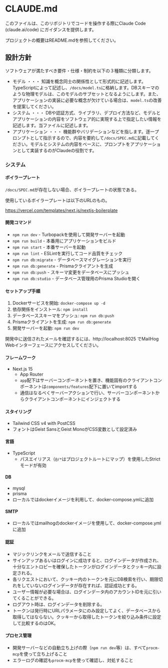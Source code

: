 # CLAUDE.md

このファイルは、このリポジトリでコードを操作する際にClaude Code (claude.ai/code) にガイダンスを提供します。

プロジェクトの概要はREADME.mdを参照してください。

## 設計方針

ソフトウェアが満たすべき要件・仕様・制約を以下の３種類に分類します。

- モデル ・・・ 知識を概念同士の関係性として形式的に記述します。TypeScriptによって記述し、`/docs/model.ts`に格納します。DBスキーマのような物理モデルは、このモデルのサブセットとなるようにします。また、アプリケーションの実装に必要な概念が欠けている場合は、`model.ts`の改善を提案してください。
- システム ・・・ DBや認証方式、ライブラリ、デプロイ方法など、モデルとアプリケーションの内容をソフトウェア的に実現する上で指定したい情報を記述します。当ファイルに記述します。
- アプリケーション ・・・ 機能群やバリデーションなどを指します。逐一プロンプトとして指示するので、内容を要約して`/docs/SPEC.md`に記載してください。モデルとシステムの内容をベースに、プロンプトをアプリケーションとして実装するのがClaudeの役割です。

### システム

#### ボイラープレート

`/docs/SPEC.md`が存在しない場合、ボイラープレートの状態である。

使用しているボイラープレートは以下のURLのもの。

https://vercel.com/templates/next.js/nextjs-boilerplate

#### 開発コマンド

- `npm run dev` - Turbopackを使用して開発サーバーを起動
- `npm run build` - 本番用にアプリケーションをビルド
- `npm run start` - 本番サーバーを起動
- `npm run lint` - ESLintを実行してコード品質をチェック
- `npm run db:migrate` - データベースマイグレーションを実行
- `npm run db:generate` - Prismaクライアントを生成
- `npm run db:push` - スキーマ変更をデータベースにプッシュ
- `npm run db:studio` - データベース管理用のPrisma Studioを開く

#### セットアップ手順

1. Dockerサービスを開始: `docker-compose up -d`
2. 依存関係をインストール: `npm install`
3. データベーススキーマをプッシュ: `npm run db:push`
4. Prismaクライアントを生成: `npm run db:generate`
5. 開発サーバーを起動: `npm run dev`

開発中に送信されたメールを確認するには、http://localhost:8025 でMailHog Webインターフェースにアクセスしてください。

#### フレームワーク

- Next.js 15
  - App Router
  - `app`配下はサーバーコンポーネントを置き、機能固有のクライアントコンポーネントは`components/features`配下に置いてimportする
  - 通信はなるべくサーバーアクションで行い、サーバーコンポーネントからクライアントコンポーネントにインジェクトする

#### スタイリング

- Tailwind CSS v4 with PostCSS
- フォントはGeist SansとGeist MonoがCSS変数として設定済み

#### 言語

- TypeScript
  - パスエイリアス（`@/*`はプロジェクトルートにマップ）を使用したStrictモードが有効

#### DB

- mysql
- prisma
- ローカルではdockerイメージを利用して、docker-compose.ymlに追加

#### SMTP

- ローカルではmailhogのdockerイメージを使用して、docker-compose.ymlに追加

#### 認証

- マジックリンクをメールで送信すること
- サインアップあるいはログインに成功すると、ログインデータが作成され、十分なエントロピーを確保したトークンがログインデータとクッキー内に設定される。
- 各リクエストにおいて、クッキー内のトークンを元にDB検索を行い、期限切れをしていないログインデータが存在すれば、認証成功とする。
- ユーザー情報が必要な場合は、ログインデータ内のアカウントIDを元に引いてくることができる。
- ログアウト時は、ログインデータを削除する。
- トークンは発行時にURLパラメータにのみ設定してよく、データベースから取得してはならない。クッキーから取得したトークンを絞り込み条件に設定して比較するのはOK。

#### プロセス管理

- 開発サーバーなどの自動立ち上げの際（`npm run dev`等）は、すべて`procm-mcp`を使って立ち上げること
- エラーログの確認も`procm-mcp`を使って確認し、対処すること
